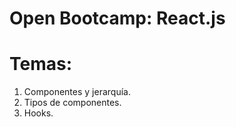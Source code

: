 # Open Bootcamp: React.js

# Temas:

1. Componentes y jerarquía.
2. Tipos de componentes.
3. Hooks.


